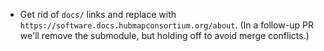- Get rid of `docs/` links and replace with `https://software.docs.hubmapconsortium.org/about`.
  (In a follow-up PR we'll remove the submodule, but holding off to avoid merge conflicts.)

